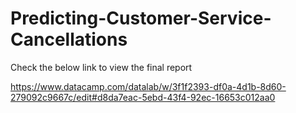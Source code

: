 # Predicting-Customer-Service-Cancellations

Check the below link to view the final report</br>

https://www.datacamp.com/datalab/w/3f1f2393-df0a-4d1b-8d60-279092c9667c/edit#d8da7eac-5ebd-43f4-92ec-16653c012aa0
